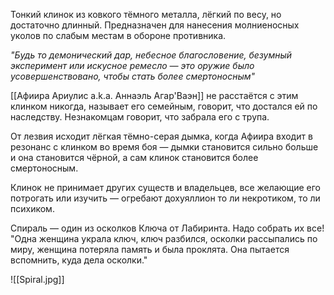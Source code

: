 Тонкий клинок из ковкого тёмного металла, лёгкий по весу, но достаточно длинный. Предназначен для нанесения молниеносных уколов по слабым местам в обороне противника.

*"Будь то демонический дар, небесное благословение, безумный эксперимент или искусное ремесло — это оружие было усовершенствовано, чтобы стать более смертоносным"*

[[Афиира Ариулис a.k.a. Аннаэль Агар'Ваэн]] не расстаётся с этим клинком никогда, называет его семейным, говорит, что достался ей по наследству. Незнакомцам говорит, что забрала его с трупа. 

От лезвия исходит лёгкая тёмно-серая дымка, когда Афиира входит в резонанс с клинком во время боя — дымки становится сильно больше и она становится чёрной, а сам клинок становится более смертоносным.

Клинок не принимает других существ и владельцев, все желающие его потрогать или изучить — огребают дохуяллион то ли некротиком, то ли психиком.

Спираль — один из осколков Ключа от Лабиринта. Надо собрать их все!
"Одна женщина украла ключ, ключ разбился, осколки рассыпались по миру, женщина потеряла память и была проклята. Она пытается вспомнить, куда дела осколки."



![[Spiral.jpg]]  
